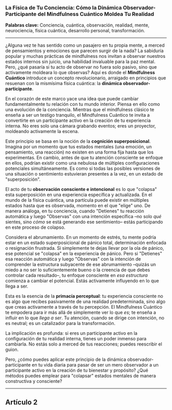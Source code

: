### La Física de Tu Conciencia: Cómo la Dinámica Observador-Participante del Mindfulness Cuántico Moldea Tu Realidad
**Palabras clave:** Conciencia, cuántica, observación, realidad, mente, neurociencia, física cuántica, desarrollo personal, transformación.

---



¿Alguna vez te has sentido como un pasajero en tu propia mente, a merced de pensamientos y emociones que parecen surgir de la nada? La sabiduría popular y muchas prácticas de mindfulness nos invitan a observar nuestros estados internos sin juicio, una habilidad invaluable para la paz mental. Pero, ¿qué pasaría si tu acto de observar no fuera solo pasivo, sino que activamente moldeara lo que observas? Aquí es donde el **Mindfulness Cuántico** introduce un concepto revolucionario, arraigado en principios que resuenan con la mismísima física cuántica: la **dinámica observador-participante**.

En el corazón de este marco yace una idea que puede cambiar fundamentalmente tu relación con tu mundo interior. Piensa en ello como una evolución de la conciencia. Mientras que el mindfulness clásico te enseña a ser un testigo tranquilo, el Mindfulness Cuántico te invita a convertirte en un participante activo en la creación de tu experiencia interna. No eres solo una cámara grabando eventos; eres un proyector, moldeando activamente la escena.

Este principio se basa en la noción de la **cognición superposicional**. Imagina por un momento que tus estados mentales (una emoción, un pensamiento, una reacción) no existen en una forma fija hasta que los experimentas. En cambio, antes de que tu atención consciente se enfoque en ellos, podrían existir como una nebulosa de múltiples configuraciones potenciales simultáneamente. Es como si todas las posibles versiones de una situación o sentimiento estuvieran presentes a la vez, en un estado de "superposición".

El acto de tu **observación consciente e intencional** es lo que "colapsa" esta superposición en una experiencia específica y actualizada. En el mundo de la física cuántica, una partícula puede existir en múltiples estados hasta que es observada, momento en el que "elige" uno. De manera análoga, en tu conciencia, cuando "Detienes" tu reacción automática y luego "Observas" con una intención específica –no solo *qué* sientes, sino *cómo* se está generando ese sentimiento– estás participando en este proceso de colapso.

Considera el abrumamiento. En un momento de estrés, tu mente podría estar en un estado superposicional de pánico total, determinación enfocada o resignación frustrada. Si simplemente te dejas llevar por la ola de pánico, ese potencial se "colapsa" en la experiencia de pánico. Pero si "Detienes" esa reacción automática y luego "Observas" con la intención de comprender la estructura subyacente de ese abrumamiento –quizás un miedo a no ser lo suficientemente bueno o la creencia de que debes controlar cada resultado–, tu enfoque consciente en *esa estructura* comienza a cambiar el potencial. Estás activamente influyendo en lo que llega a ser.

Esta es la esencia de la **primacía perceptual**: tu experiencia consciente no es algo que recibes pasivamente de una realidad predeterminada, sino algo que creas activamente a través de tu percepción. El Mindfulness Cuántico te empodera para ir más allá de simplemente ver lo que *es*; te enseña a influir en lo que *llega a ser*. Tu atención, cuando se dirige con intención, no es neutral; es un catalizador para la transformación.

La implicación es profunda: si eres un participante activo en la configuración de tu realidad interna, tienes un poder inmenso para cambiarla. No estás solo a merced de tus reacciones; puedes reescribir el guion.

Pero, ¿cómo puedes aplicar este principio de la dinámica observador-participante en tu vida diaria para pasar de ser un mero observador a un participante activo en la creación de tu bienestar y propósito? ¿Qué métodos puedes emplear para "colapsar" estados mentales de manera constructiva y consciente?

---

## Artículo 2
